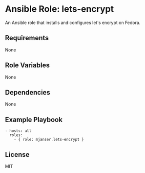 # Ansible Role: lets-encrypt

An Ansible role that installs and configures let's encrypt on Fedora.

## Requirements

None

## Role Variables

None

## Dependencies

None

## Example Playbook

    - hosts: all
      roles:
        - { role: mjanser.lets-encrypt }

## License

MIT
